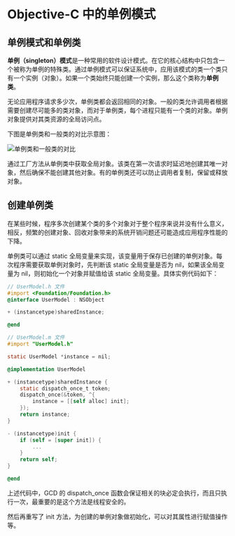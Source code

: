 # Objective-C 中的单例模式

## 单例模式和单例类

**单例（singleton）模式**是一种常用的软件设计模式。在它的核心结构中只包含一个被称为单例的特殊类。通过单例模式可以保证系统中，应用该模式的类一个类只有一个实例（对象）。如果一个类始终只能创建一个实例，那么这个类称为**单例类**。

无论应用程序请求多少次，单例类都会返回相同的对象。一般的类允许调用者根据需要创建尽可能多的类对象，而对于单例类，每个进程只能有一个类的对象。单例对象提供对其类资源的全局访问点。

下图是单例类和一般类的对比示意图：

![单例类和一般类的对比](media/15571476977444/%E5%8D%95%E4%BE%8B%E7%B1%BB%E5%92%8C%E4%B8%80%E8%88%AC%E7%B1%BB%E7%9A%84%E5%AF%B9%E6%AF%94.png)

通过工厂方法从单例类中获取全局对象。该类在第一次请求时延迟地创建其唯一对象，然后确保不能创建其他对象。有的单例类还可以防止调用者复制，保留或释放对象。

## 创建单例类

在某些时候，程序多次创建某个类的多个对象对于整个程序来说并没有什么意义，相反，频繁的创建对象、回收对象带来的系统开销问题还可能造成应用程序性能的下降。

单例类可以通过 static 全局变量来实现，该变量用于保存已创建的单例对象。每次程序需要获取单例对象时，先判断该 static 全局变量是否为 nil，如果该全局变量为 nil，则初始化一个对象并赋值给该 static 全局变量。具体实例代码如下：

```Objective-C
// UserModel.h 文件
#import <Foundation/Foundation.h>
@interface UserModel : NSObject

+ (instancetype)sharedInstance;

@end

// UserModel.m 文件
#import "UserModel.h"

static UserModel *instance = nil;

@implementation UserModel

+ (instancetype)sharedInstance {
    static dispatch_once_t token;
    dispatch_once(&token, ^{
        instance = [[self alloc] init];
    });
    return instance;
}

- (instancetype)init {
    if (self = [super init]) {
        ... 
    }
    return self;
}

@end
```

上述代码中，GCD 的 dispatch_once 函数会保证相关的块必定会执行，而且只执行一次，最重要的是这个方法是线程安全的。

然后再重写了 init 方法，为创建的单例对象做初始化，可以对其属性进行赋值操作等。